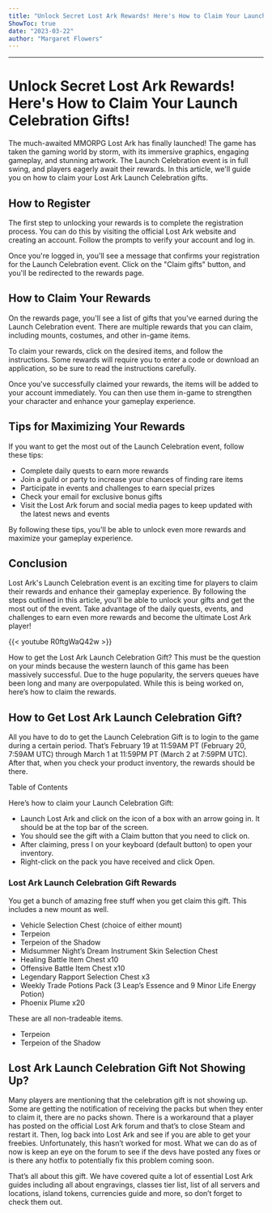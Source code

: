 ```yaml
---
title: "Unlock Secret Lost Ark Rewards! Here's How to Claim Your Launch Celebration Gifts!"
ShowToc: true 
date: "2023-03-22"
author: "Margaret Flowers"
---
```

*****
# Unlock Secret Lost Ark Rewards! Here's How to Claim Your Launch Celebration Gifts!

The much-awaited MMORPG Lost Ark has finally launched! The game has taken the gaming world by storm, with its immersive graphics, engaging gameplay, and stunning artwork. The Launch Celebration event is in full swing, and players eagerly await their rewards. In this article, we'll guide you on how to claim your Lost Ark Launch Celebration gifts.

## How to Register

The first step to unlocking your rewards is to complete the registration process. You can do this by visiting the official Lost Ark website and creating an account. Follow the prompts to verify your account and log in.

Once you're logged in, you'll see a message that confirms your registration for the Launch Celebration event. Click on the "Claim gifts" button, and you'll be redirected to the rewards page.

## How to Claim Your Rewards

On the rewards page, you'll see a list of gifts that you've earned during the Launch Celebration event. There are multiple rewards that you can claim, including mounts, costumes, and other in-game items.

To claim your rewards, click on the desired items, and follow the instructions. Some rewards will require you to enter a code or download an application, so be sure to read the instructions carefully.

Once you've successfully claimed your rewards, the items will be added to your account immediately. You can then use them in-game to strengthen your character and enhance your gameplay experience.

## Tips for Maximizing Your Rewards

If you want to get the most out of the Launch Celebration event, follow these tips:

- Complete daily quests to earn more rewards
- Join a guild or party to increase your chances of finding rare items
- Participate in events and challenges to earn special prizes
- Check your email for exclusive bonus gifts
- Visit the Lost Ark forum and social media pages to keep updated with the latest news and events

By following these tips, you'll be able to unlock even more rewards and maximize your gameplay experience.

## Conclusion

Lost Ark's Launch Celebration event is an exciting time for players to claim their rewards and enhance their gameplay experience. By following the steps outlined in this article, you'll be able to unlock your gifts and get the most out of the event. Take advantage of the daily quests, events, and challenges to earn even more rewards and become the ultimate Lost Ark player!

{{< youtube R0ftgWaQ42w >}} 



How to get the Lost Ark Launch Celebration Gift? This must be the question on your minds because the western launch of this game has been massively successful. Due to the huge popularity, the servers queues have been long and many are overpopulated. While this is being worked on, here’s how to claim the rewards.
 
## How to Get Lost Ark Launch Celebration Gift?
 
All you have to do to get the Launch Celebration Gift is to login to the game during a certain period. That’s February 19 at 11:59AM PT (February 20, 7:59AM UTC) through March 1 at 11:59PM PT (March 2 at 7:59PM UTC). After that, when you check your product inventory, the rewards should be there.
 
Table of Contents
 
Here’s how to claim your Launch Celebration Gift:
 
- Launch Lost Ark and click on the icon of a box with an arrow going in. It should be at the top bar of the screen.
 - You should see the gift with a Claim button that you need to click on.
 - After claiming, press I on your keyboard (default button) to open your inventory.
 - Right-click on the pack you have received and click Open.

 
### Lost Ark Launch Celebration Gift Rewards
 
You get a bunch of amazing free stuff when you get claim this gift. This includes a new mount as well.
 
- Vehicle Selection Chest (choice of either mount)
 - Terpeion
 - Terpeion of the Shadow
 - Midsummer Night’s Dream Instrument Skin Selection Chest
 - Healing Battle Item Chest x10
 - Offensive Battle Item Chest x10
 - Legendary Rapport Selection Chest x3
 - Weekly Trade Potions Pack (3 Leap’s Essence and 9 Minor Life Energy Potion)
 - Phoenix Plume x20

 
These are all non-tradeable items.
 
- Terpeion
 - Terpeion of the Shadow

 
## Lost Ark Launch Celebration Gift Not Showing Up?
 
Many players are mentioning that the celebration gift is not showing up. Some are getting the notification of receiving the packs but when they enter to claim it, there are no packs shown. There is a workaround that a player has posted on the official Lost Ark forum and that’s to close Steam and restart it. Then, log back into Lost Ark and see if you are able to get your freebies. Unfortunately, this hasn’t worked for most. What we can do as of now is keep an eye on the forum to see if the devs have posted any fixes or is there any hotfix to potentially fix this problem coming soon.
 
That’s all about this gift. We have covered quite a lot of essential Lost Ark guides including all about engravings, classes tier list, list of all servers and locations, island tokens, currencies guide and more, so don’t forget to check them out.



